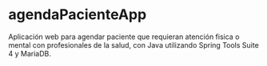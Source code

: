# agendaPacienteApp
Aplicación web para agendar paciente que requieran atención fisica o mental con profesionales de la salud, con Java utilizando Spring Tools Suite 4 y MariaDB.
